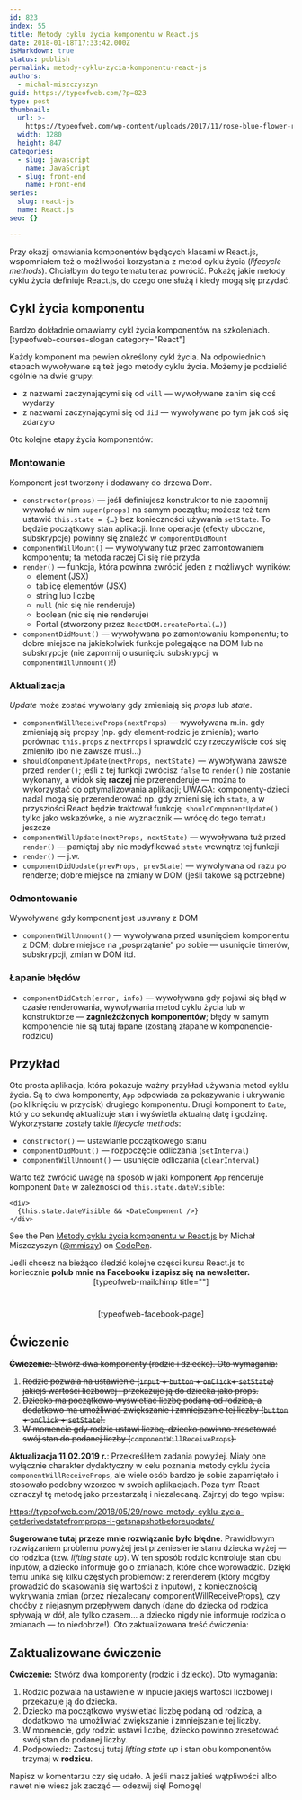 ```yaml
---
id: 823
index: 55
title: Metody cyklu życia komponentu w React.js
date: 2018-01-18T17:33:42.000Z
isMarkdown: true
status: publish
permalink: metody-cyklu-zycia-komponentu-react-js
authors:
  - michal-miszczyszyn
guid: https://typeofweb.com/?p=823
type: post
thumbnail:
  url: >-
    https://typeofweb.com/wp-content/uploads/2017/11/rose-blue-flower-rose-blooms-67636.jpeg
  width: 1280
  height: 847
categories:
  - slug: javascript
    name: JavaScript
  - slug: front-end
    name: Front-end
series:
  slug: react-js
  name: React.js
seo: {}

---
```

Przy okazji omawiania komponentów będących klasami w React.js, wspomniałem też o możliwości korzystania z metod cyklu życia (<em>lifecycle methods</em>). Chciałbym do tego tematu teraz powrócić. Pokażę jakie metody cyklu życia definiuje React.js, do czego one służą i kiedy mogą się przydać.

<!--more-->
<h2>Cykl życia komponentu</h2>

Bardzo dokładnie omawiamy cykl życia komponentów na szkoleniach. [typeofweb-courses-slogan category="React"]

Każdy komponent ma pewien określony cykl życia. Na odpowiednich etapach wywoływane są też jego metody cyklu życia. Możemy je podzielić ogólnie na dwie grupy:
<ul>
 	<li>z nazwami zaczynającymi się od <code>will</code> — wywoływane zanim się coś wydarzy</li>
 	<li>z nazwami zaczynającymi się od <code>did</code> — wywoływane po tym jak coś się zdarzyło</li>
</ul>
Oto kolejne etapy życia komponentów:
<h3>Montowanie</h3>
Komponent jest tworzony i dodawany do drzewa Dom.
<ul>
 	<li><code>constructor(props)</code> — jeśli definiujesz konstruktor to nie zapomnij wywołać w nim <code>super(props)</code> na samym początku; możesz też tam ustawić <code>this.state = {…}</code> bez konieczności używania <code>setState</code>. To będzie początkowy stan aplikacji. Inne operacje (efekty uboczne, subskrypcje) powinny się znaleźć w <code>componentDidMount</code></li>
 	<li><code>componentWillMount()</code> — wywoływany tuż przed zamontowaniem komponentu; ta metoda raczej Ci się nie przyda</li>
 	<li><code>render()</code> — funkcja, która powinna zwrócić jeden z możliwych wyników:
<ul>
 	<li>element (JSX)</li>
 	<li>tablicę elementów (JSX)</li>
 	<li>string lub liczbę</li>
 	<li><code>null</code> (nic się nie renderuje)</li>
 	<li>boolean (nic się nie renderuje)</li>
 	<li>Portal (stworzony przez <code>ReactDOM.createPortal(…)</code>)</li>
</ul>
</li>
 	<li><code>componentDidMount()</code> — wywoływana po zamontowaniu komponentu; to dobre miejsce na jakiekolwiek funkcje polegające na DOM lub na subskrypcje (nie zapomnij o usunięciu subskrypcji w <code>componentWillUnmount()</code>!)</li>
</ul>
<h3>Aktualizacja</h3>
<em>Update</em> może zostać wywołany gdy zmieniają się <em>props</em> lub <em>state</em>.
<ul>
 	<li><code>componentWillReceiveProps(nextProps)</code> — wywoływana m.in. gdy zmieniają się propsy (np. gdy element-rodzic je zmienia); warto porównać <code>this.props</code> z <code>nextProps</code> i sprawdzić czy rzeczywiście coś się zmieniło (bo nie zawsze musi…)</li>
 	<li><code>shouldComponentUpdate(nextProps, nextState)</code> — wywoływana zawsze przed <code>render()</code>; jeśli z tej funkcji zwrócisz <code>false</code> to <code>render()</code> nie zostanie wykonany, a widok się <strong>raczej</strong><strong> </strong>nie przerenderuje — można to wykorzystać do optymalizowania aplikacji; UWAGA: komponenty-dzieci nadal mogą się przerenderować np. gdy zmieni się ich <code>state</code>, a w przyszłości React będzie traktował funkcję  <code>shouldComponentUpdate()</code> tylko jako wskazówkę, a nie wyznacznik — wrócę do tego tematu jeszcze</li>
 	<li><code>componentWillUpdate(nextProps, nextState)</code> — wywoływana tuż przed <code>render()</code> — pamiętaj aby nie modyfikować <code>state</code> wewnątrz tej funkcji</li>
 	<li><code>render()</code> — j.w.</li>
 	<li><code>componentDidUpdate(prevProps, prevState)</code> — wywoływana od razu po renderze; dobre miejsce na zmiany w DOM (jeśli takowe są potrzebne)</li>
</ul>
<h3>Odmontowanie</h3>
Wywoływane gdy komponent jest usuwany z DOM
<ul>
 	<li><code>componentWillUnmount()</code> — wywoływana przed usunięciem komponentu z DOM; dobre miejsce na „posprzątanie” po sobie — usunięcie timerów, subskrypcji, zmian w DOM itd.</li>
</ul>
<h3>Łapanie błędów</h3>
<ul>
 	<li><code>componentDidCatch(error, info)</code> — wywoływana gdy pojawi się błąd w czasie renderowania, wywoływania metod cyklu życia lub w konstruktorze — <strong>zagnieżdżonych komponentów</strong>; błędy w samym komponencie nie są tutaj łapane (zostaną złapane w komponencie-rodzicu)</li>
</ul>
<h2>Przykład</h2>
Oto prosta aplikacja, która pokazuje ważny przykład używania metod cyklu życia. Są to dwa komponenty, <code>App</code> odpowiada za pokazywanie i ukrywanie (po kliknięciu w przycisk) drugiego komponentu. Drugi komponent to <code>Date</code>, który co sekundę aktualizuje stan i wyświetla aktualną datę i godzinę. Wykorzystane zostały takie <em>lifecycle methods</em>:
<ul>
 	<li><code>constructor()</code> — ustawianie początkowego stanu</li>
 	<li><code>componentDidMount()</code> — rozpoczęcie odliczania (<code>setInterval</code>)</li>
 	<li><code>componentWillUnmount()</code> — usunięcie odliczania (<code>clearInterval</code>)</li>
</ul>
Warto też zwrócić uwagę na sposób w jaki komponent <code>App</code> renderuje komponent <code>Date</code> w zależności od <code>this.state.dateVisible</code>:
<pre class="language-jsx"><code>&lt;div&gt;
  {this.state.dateVisible &amp;&amp; &lt;DateComponent /&gt;}
&lt;/div&gt;</code></pre>
<p class="codepen" data-height="265" data-theme-id="0" data-slug-hash="yPqLpm" data-default-tab="js,result" data-user="mmiszy" data-embed-version="2" data-pen-title="Metody cyklu życia komponentu w React.js">See the Pen <a href="https://codepen.io/mmiszy/pen/yPqLpm/">Metody cyklu życia komponentu w React.js</a> by Michał Miszczyszyn (<a href="https://codepen.io/mmiszy">@mmiszy</a>) on <a href="https://codepen.io">CodePen</a>.</p>
Jeśli chcesz na bieżąco śledzić kolejne części kursu React.js to koniecznie <strong>polub mnie na Facebooku i zapisz się na newsletter.</strong>
<div style="text-align: center; margin-bottom: 40px;">[typeofweb-mailchimp title=""]</div>
<div style="text-align: center;">[typeofweb-facebook-page]</div>
<h2>Ćwiczenie</h2>
<del datetime="2019-02-11T15:45:22.846Z"><strong>Ćwiczenie:</strong> Stwórz dwa komponenty (rodzic i dziecko). Oto wymagania:</del>
<ol>
 	<li><del datetime="2019-02-11T15:45:22.846Z">Rodzic pozwala na ustawienie (<code>input</code> + <code>button</code> + <code>onClick</code>+ <code>setState</code>) jakiejś wartości liczbowej i przekazuje ją do dziecka jako props.</del></li>
 	<li><del datetime="2019-02-11T15:45:22.846Z">Dziecko ma początkowo wyświetlać liczbę podaną od rodzica, a dodatkowo ma umożliwiać zwiększanie i zmniejszanie tej liczby (<code style="text-indent: 0em;">button</code><span style="text-indent: 0em;"> + </span><code style="text-indent: 0em;">onClick</code><span style="text-indent: 0em;"> + </span><code style="text-indent: 0em;">setState</code><span style="text-indent: 0em;">).</span></del></li>
 	<li><del datetime="2019-02-11T15:45:22.846Z"><span style="text-indent: 0em;">W momencie gdy rodzic ustawi liczbę, dziecko powinno zresetować swój stan do podanej liczby (</span><code style="text-indent: 0em;">componentWillReceiveProps</code><span style="text-indent: 0em;">).</span></del></li>
</ol>

<strong>Aktualizacja 11.02.2019 r.</strong>: Przekreśliłem zadania powyżej. Miały one wyłącznie charakter dydaktyczny w celu poznania metody cyklu życia <code>componentWillReceiveProps</code>, ale wiele osób bardzo je sobie zapamiętało i stosowało podobny wzorzec w swoich aplikacjach. Poza tym React oznaczył tę metodę jako przestarzałą i niezalecaną. Zajrzyj do tego wpisu:

https://typeofweb.com/2018/05/29/nowe-metody-cyklu-zycia-getderivedstatefromprops-i-getsnapshotbeforeupdate/

<strong>Sugerowane tutaj przeze mnie rozwiązanie było błędne</strong>. Prawidłowym rozwiązaniem problemu powyżej jest przeniesienie stanu dziecka wyżej — do rodzica (tzw. <em>lifting state up</em>). W ten sposób rodzic kontroluje stan obu inputów, a dziecko informuje go o zmianach, które chce wprowadzić. Dzięki temu unika się kilku częstych problemów: z rerenderem (który mógłby prowadzić do skasowania się wartości z inputów), z koniecznością wykrywania zmian (przez niezalecany componentWillReceiveProps), czy choćby z niejasnym przepływem danych (dane do dziecka od rodzica spływają w dół, ale tylko czasem… a dziecko nigdy nie informuje rodzica o zmianach — to niedobrze!). Oto zaktualizowana treść ćwiczenia:

<h2>Zaktualizowane ćwiczenie</h2>
<strong>Ćwiczenie:</strong> Stwórz dwa komponenty (rodzic i dziecko). Oto wymagania:
<ol>
 	<li>Rodzic pozwala na ustawienie w inpucie jakiejś wartości liczbowej i przekazuje ją do dziecka.</li>
 	<li>Dziecko ma początkowo wyświetlać liczbę podaną od rodzica, a dodatkowo ma umożliwiać zwiększanie i zmniejszanie tej liczby.</li>
 	<li>W momencie, gdy rodzic ustawi liczbę, dziecko powinno zresetować swój stan do podanej liczby.</li>
 	<li>Podpowiedź: Zastosuj tutaj <em>lifting state up</em> i stan obu komponentów trzymaj w <strong>rodzicu</strong>.</li>
</ol>

Napisz w komentarzu czy się udało. A jeśli masz jakieś wątpliwości albo nawet nie wiesz jak zacząć — odezwij się! Pomogę!
